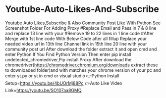 # Youtube-Auto-Likes-And-Subscribe
Youtube Auto Likes,Subscribe & Also Community Post Like With Python
See Screenshot Folder For Adding Proxy
#Replace Email and Pass in 7 & 8 line and replace 13 line with your
#Remove 19 to 22 lines in 1 line code
#After Merge with 1st line code With Below Code after all fillup
Replace your needed video url in 13th line 
Channel link in 15th line 
20 line with your community post url
After download the folder extract it and open cmd and enter Python If You Find Python Version Then enter pip install undetected_chromedriver,Pip install Proxy
After download the chromedriver(https://chromedriver.chromium.org/downloads extract these to downloaded folder)and with matches your chrome version of your pc 
and enter yt.py or yt in cmd or visual studio 
👉Python Install Setup=https://youtu.be/4bUOrMj88Pc
👉Auto Like Video Link=https://youtu.be/SO107aa8GMQ




